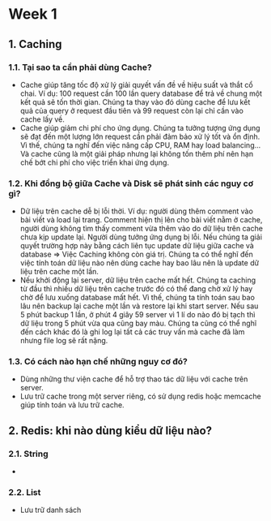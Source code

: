 Week 1
============================

## 1. Caching
### 1.1. Tại sao ta cần phải dùng Cache?

- Cache giúp tăng tốc độ xử lý giải quyết vấn đề về hiệu suất và thắt cổ chai. Ví dụ: 100 request cần 100 lần query database để trả về chung một kết quả sẽ tốn thời gian. Chúng ta thay vào đó dùng cache để lưu kết quả của query ở request đầu tiên và 99 request còn lại chỉ cần vào cache lấy về.
- Cache giúp giảm chi phí cho ứng dụng. Chúng ta tưởng tượng ứng dụng sẽ đạt đến một lượng lớn request cần phải đảm bảo xử lý tốt và ổn định. Vì thế, chúng ta nghĩ đến việc nâng cấp CPU, RAM hay load balancing... Và cache cũng là một giải pháp nhưng lại không tốn thêm phí nên hạn chế bớt chi phí cho việc triển khai ứng dụng.

### 1.2.  Khi đồng bộ giữa Cache và Disk sẽ phát sinh các nguy cơ gì?

- Dữ liệu trên cache dễ bị lỗi thời. Ví dụ: người dùng thêm comment vào bài viết và load lại trang. Comment hiện thị lên cho bài viết nằm ở cache, người dùng không tìm thấy comment vừa thêm vào do dữ liệu trên cache chưa kịp update lại. Người dùng tưởng ứng dụng bị lỗi. Nếu chúng ta giải quyết trường hợp này bằng cách liên tục update dữ liệu giữa cache và database => Việc Caching không còn giá trị. Chúng ta có thể nghĩ đến việc tính toán dữ liệu nào nên dùng cache hay bao lâu nên là update dữ liệu trên cache một lần.
- Nếu khởi động lại server, dữ liệu trên cache mất hết. Chúng ta caching từ đầu thì nhiều dữ liệu trên cache trước đó có thể đang chờ xử lý hay chờ để lưu xuống database mất hết. Vì thế, chúng ta tính toán sau bao lâu nên backup lại cache một lần và restore lại khi start server. Nếu sau 5 phút backup 1 lần, ở phút 4 giây 59 server vì 1 lí do nào đó bị tạch thì dữ liệu trong 5 phút vừa qua cũng bay màu. Chúng ta cũng có thể nghĩ đến cách khác đó là ghi log lại tất cả các truy vấn mà cache đã làm nhưng file log sẽ rất nặng.

### 1.3. Có cách nào hạn chế những nguy cơ đó?

- Dùng những thư viện cache để hỗ trợ thao tác dữ liệu với cache trên server.
- Lưu trữ cache trong một server riêng, có sử dụng redis hoặc memcache giúp tính toán và lưu trữ cache.

## 2. Redis: khi nào dùng kiểu dữ liệu nào?

### 2.1. String
- 

### 2.2. List

- Lưu trữ danh sách 